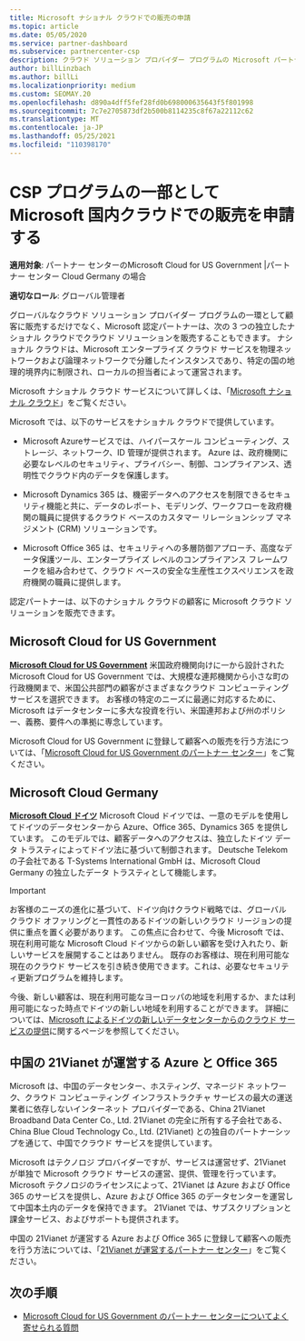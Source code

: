 ```yaml
---
title: Microsoft ナショナル クラウドでの販売の申請
ms.topic: article
ms.date: 05/05/2020
ms.service: partner-dashboard
ms.subservice: partnercenter-csp
description: クラウド ソリューション プロバイダー プログラムの Microsoft パートナーが、サポートされている国内クラウドに登録されている顧客に販売する方法について説明します。
author: billLinzbach
ms.author: billLi
ms.localizationpriority: medium
ms.custom: SEOMAY.20
ms.openlocfilehash: d890a4dff5fef28fd0b698000635643f5f801998
ms.sourcegitcommit: 7c7e2705873df2b500b8114235c8f67a22112c62
ms.translationtype: MT
ms.contentlocale: ja-JP
ms.lasthandoff: 05/25/2021
ms.locfileid: "110398170"
---
```

# <a name="apply-to-sell-in-microsoft-national-clouds-as-part-of-the-csp-program"></a>CSP プログラムの一部として Microsoft 国内クラウドでの販売を申請する

**適用対象**: パートナー センターのMicrosoft Cloud for US Government |パートナー センター Cloud Germany の場合

**適切なロール**: グローバル管理者

グローバルなクラウド ソリューション プロバイダー プログラムの一環として顧客に販売するだけでなく、Microsoft 認定パートナーは、次の 3 つの独立したナショナル クラウドでクラウド ソリューションを販売することもできます。 ナショナル クラウドは、Microsoft エンタープライズ クラウド サービスを物理ネットワークおよび論理ネットワークで分離したインスタンスであり、特定の国の地理的境界内に制限され、ローカルの担当者によって運営されます。

Microsoft ナショナル クラウド サービスについて詳しくは、「[Microsoft ナショナル クラウド](https://www.microsoft.com/trustcenter/cloudservices/nationalcloud)」をご覧ください。

Microsoft では、以下のサービスをナショナル クラウドで提供しています。

-   Microsoft Azureサービスでは、ハイパースケール コンピューティング、ストレージ、ネットワーク、ID 管理が提供されます。 Azure は、政府機関に必要なレベルのセキュリティ、プライバシー、制御、コンプライアンス、透明性でクラウド内のデータを保護します。

-   Microsoft Dynamics 365 は、機密データへのアクセスを制限できるセキュリティ機能と共に、データのレポート、モデリング、ワークフローを政府機関の職員に提供するクラウド ベースのカスタマー リレーションシップ マネジメント (CRM) ソリューションです。

-   Microsoft Office 365 は、セキュリティへの多層防御アプローチ、高度なデータ保護ツール、エンタープライズ レベルのコンプライアンス フレームワークを組み合わせて、クラウド ベースの安全な生産性エクスペリエンスを政府機関の職員に提供します。

認定パートナーは、以下のナショナル クラウドの顧客に Microsoft クラウド ソリューションを販売できます。

## <a name="microsoft-cloud-for-us-government"></a>Microsoft Cloud for US Government

[**Microsoft Cloud for US Government**](https://www.microsoft.com/trustcenter/cloudservices/nationalcloud#Microsoft_Cloud_for_US) 米国政府機関向けに一から設計された Microsoft Cloud for US Government では、大規模な連邦機関から小さな町の行政機関まで、米国公共部門の顧客がさまざまなクラウド コンピューティング サービスを選択できます。 お客様の特定のニーズに最適に対応するために、Microsoft はデータセンターに多大な投資を行い、米国連邦および州のポリシー、義務、要件への準拠に専念しています。 

Microsoft Cloud for US Government に登録して顧客への販売を行う方法については、「[Microsoft Cloud for US Government のパートナー センター](partner-center-for-microsoft-us-govt-cloud.md)」をご覧ください。

## <a name="microsoft-cloud-germany"></a>Microsoft Cloud Germany

[**Microsoft Cloud ドイツ**](https://www.microsoft.com/trustcenter/cloudservices/nationalcloud#Microsoft_Cloud_Germany) Microsoft Cloud ドイツでは、一意のモデルを使用してドイツのデータセンターから Azure、Office 365、Dynamics 365 を提供しています。 このモデルでは、顧客データへのアクセスは、独立したドイツ データ トラスティによってドイツ法に基づいて制御されます。 Deutsche Telekom の子会社である T-Systems International GmbH は、Microsoft Cloud Germany の独立したデータ トラスティとして機能します。

> [!IMPORTANT]  
> お客様のニーズの進化に基づいて、ドイツ向けクラウド戦略では、グローバル クラウド オファリングと一貫性のあるドイツの新しいクラウド リージョンの提供に重点を置く必要があります。 この焦点に合わせて、今後 Microsoft では、現在利用可能な Microsoft Cloud ドイツからの新しい顧客を受け入れたり、新しいサービスを展開することはありません。 既存のお客様は、現在利用可能な現在のクラウド サービスを引き続き使用できます。これは、必要なセキュリティ更新プログラムを維持します。
>  
> 今後、新しい顧客は、現在利用可能なヨーロッパの地域を利用するか、または利用可能になった時点でドイツの新しい地域を利用することができます。 詳細については、[Microsoft によるドイツの新しいデータセンターからのクラウド サービスの提供](https://news.microsoft.com/europe/2018/08/31/microsoft-to-deliver-cloud-services-from-new-datacentres-in-germany-in-2019-to-meet-evolving-customer-needs/)に関するページを参照してください。

    
## <a name="azure-and-office-365-operated-by-21vianet-in-china"></a>中国の 21Vianet が運営する Azure と Office 365

Microsoft は、中国のデータセンター、ホスティング、マネージド ネットワーク、クラウド コンピューティング インフラストラクチャ サービスの最大の運送業者に依存しないインターネット プロバイダーである、China 21Vianet Broadband Data Center Co., Ltd. 21Vianet の完全に所有する子会社である、China Blue Cloud Technology Co., Ltd. (21Vianet) との独自のパートナーシップを通じて、中国でクラウド サービスを提供しています。 

Microsoft はテクノロジ プロバイダーですが、サービスは運営せず、21Vianet が単独で Microsoft クラウド サービスの運営、提供、管理を行っています。 Microsoft テクノロジのライセンスによって、21Vianet は Azure および Office 365 のサービスを提供し、Azure および Office 365 のデータセンターを運営して中国本土内のデータを保持できます。 21Vianet では、サブスクリプションと課金サービス、およびサポートも提供されます。

中国の 21Vianet が運営する Azure および Office 365 に登録して顧客への販売を行う方法については、「[21Vianet が運営するパートナー センター](https://www.21vbluecloud.com/partner-china/welcome/)」をご覧ください。

## <a name="next-steps"></a>次の手順

- [Microsoft Cloud for US Government のパートナー センターについてよく寄せられる質問](faq-for-us-govt-cloud.md)
